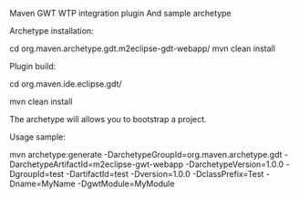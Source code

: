 Maven GWT WTP integration plugin
And sample archetype

Archetype installation:

cd org.maven.archetype.gdt.m2eclipse-gdt-webapp/
mvn clean install

Plugin build:

cd org.maven.ide.eclipse.gdt/

mvn clean install


The archetype will allows you to bootstrap a project.

Usage sample:

mvn archetype:generate -DarchetypeGroupId=org.maven.archetype.gdt -DarchetypeArtifactId=m2eclipse-gwt-webapp -DarchetypeVersion=1.0.0 -DgroupId=test -DartifactId=test -Dversion=1.0.0 -DclassPrefix=Test -Dname=MyName -DgwtModule=MyModule

